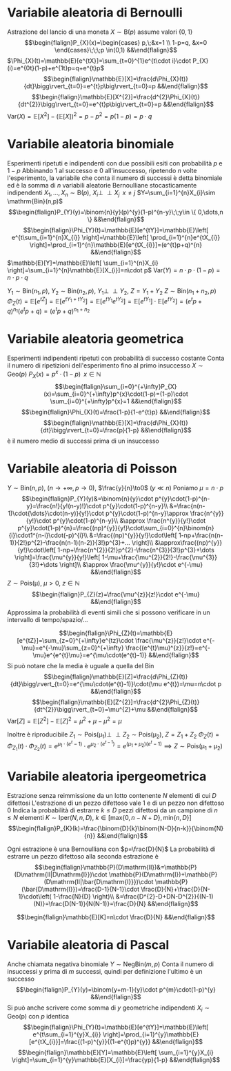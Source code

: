 # Variabile aleatoria di Bernoulli
Astrazione del lancio di una moneta
$X\sim \mathrm{B}(p)$ assume valori $\{0,1\}$
$$\begin{flalign}P_{X}(x)=\begin{cases}
p,\;&x=1 \\
1-p=q, &x=0
\end{cases}\;\;\;p \in(0,1) &&\end{flalign}$$
$\Phi_{X}(t)=\mathbb{E}[e^{tX}]=\sum_{t=0}^{1}e^{t\cdot i}\cdot P_{X}(i)=e^{0t}(1-p)+e^{1t}p=q+e^{t}p$
$$\begin{flalign}\mathbb{E}[X]=\frac{d\Phi_{X}(t)}{dt}\bigg\rvert_{t=0}=e^{t}p\big\rvert_{t=0}=p &&\end{flalign}$$
$$\begin{flalign}\mathbb{E}[X^{2}]=\frac{d^{2}\Phi_{X}(t)}{dt^{2}}\bigg\rvert_{t=0}=e^{t}p\big\rvert_{t=0}=p &&\end{flalign}$$
$\mathrm{Var}(X)=\mathbb{E}[X^{2}]-(\mathbb{E}[X])^{2}=p-p^{2}=p(1-p)=p\cdot q$

# Variabile aleatoria binomiale
Esperimenti ripetuti e indipendenti con due possibili esiti con probabilità $p$ e $1-p$
Abbinando $1$ al successo e $0$ all'insuccesso, ripetendo $n$ volte l'esperimento, la variabile che conta il numero di successi è detta binomiale ed è la somma di $n$ variabili aleatorie Bernoulliane stocasticamente indipendenti
$X_{1},\dots,X_{n}\sim \mathrm{B}(p)$, $X_{i}\perp \!\!\! \perp X_{j}\;\;x\neq j$
$Y=\sum_{i=1}^{n}X_{i}\sim \mathrm{Bin}(n,p)$
$$\begin{flalign}P_{Y}(y)=\binom{n}{y}(p)^{y}(1-p)^{n-y}\;\;y\in \{ 0,\dots,n \} &&\end{flalign}$$
$$\begin{flalign}\Phi_{Y}(t)=\mathbb{E}[e^{tY}]=\mathbb{E}\left[ e^{t\sum_{i=1}^{n}X_{i}} \right]=\mathbb{E}\left[ \prod_{i=1}^{n}e^{tX_{i}} \right]=\prod_{i=1}^{n}\mathbb{E}[e^{tX_{i}}]=(e^{t}p+q)^{n} &&\end{flalign}$$
$\mathbb{E}[Y]=\mathbb{E}\left[ \sum_{i=1}^{n}X_{i} \right]=\sum_{i=1}^{n}\mathbb{E}[X_{i}]=n\cdot p$
$\mathrm{Var}(Y)=n\cdot p\cdot(1-p)=n\cdot p\cdot q$

$Y_{1}\sim \mathrm{Bin}(n_{1},p)$, $Y_{2}\sim \mathrm{Bin}(n_{2},p)$, $Y_{1}\perp \!\!\! \perp Y_{2}$, $Z=Y_{1}+Y_{2}$
$Z\sim \mathrm{Bin}(n_{1}+n_{2},p)$
$\Phi_{Z}(t)=\mathbb{E}[e^{tZ}]=\mathbb{E}[e^{tY_{1}+tY_{2}}]=\mathbb{E}[e^{tY_{1}}e^{tY_{2}}]=\mathbb{E}[e^{tY_{1}}]\cdot \mathbb{E}[e^{tY_{2}}]$$=(e^{t}p+q)^{n_{1}}(e^{t}p+q)=(e^{t}p+q)^{n_{1}+n_{2}}$

<div class="page-break" style="page-break-before: always;"></div>

# Variabile aleatoria geometrica
Esperimenti indipendenti ripetuti con probabilità di successo costante
Conta il numero di ripetizioni dell'esperimento fino al primo insuccesso
$X\sim \mathrm{Geo}(p)$
$P_{X}(x)=p^{x}\cdot(1-p)\;\;x \in \mathbb{N}$
$$\begin{flalign}\sum_{i=0}^{+\infty}P_{X}(x)=\sum_{i=0}^{+\infty}p^{x}\cdot(1-p)=(1-p)\cdot \sum_{i=0}^{+\infty}p^{x}=1 &&\end{flalign}$$
$$\begin{flalign}\Phi_{X}(t)=\frac{1-p}{1-e^{t}p} &&\end{flalign}$$
$$\begin{flalign}\mathbb{E}[X]=\frac{d\Phi_{X}(t)}{dt}\bigg\rvert_{t=0}=\frac{p}{1-p} &&\end{flalign}$$
è il numero medio di successi prima di un insuccesso

# Variabile aleatoria di Poisson
$Y\sim \mathrm{Bin}(n,p)$, $(n\to + \infty, p\to0)$, $\frac{y}{n}\to0$ ($y\ll n$)
Poniamo $\mu=n\cdot p$
$$\begin{flalign}P_{Y}(y)&=\binom{n}{y}\cdot p^{y}\cdot(1-p)^{n-y}=\frac{n!}{y!(n-y)!}\cdot p^{y}\cdot(1-p)^{n-y}\\
&=\frac{n(n-1)\cdot{\dots}\cdot(n-y)}{y!}\cdot p^{y}\cdot(1-p)^{n-y}\approx \frac{n^{y}}{y!}\cdot p^{y}\cdot(1-p)^{n-y}\\
&\approx \frac{n^{y}}{y!}\cdot p^{y}\cdot(1-p)^{n}=\frac{(np)^{y}}{y!}\cdot\sum_{i=0}^{n}\binom{n}{i}\cdot1^{n-i}\cdot(-p)^{i}\\
&=\frac{(np)^{y}}{y!}\cdot\left[ 1-np+\frac{n(n-1)}{2!}p^{2}-\frac{n(n-1)(n-2)}{3!}p^{3}+... \right]\\
&\approx\frac{(np)^{y}}{y!}\cdot\left[ 1-np+\frac{n^{2}}{2!}p^{2}-\frac{n^{3}}{3!}p^{3}+\dots \right]=\frac{\mu^{y}}{y!}\left[ 1-\mu+\frac{\mu^{2}}{2!}-\frac{\mu^{3}}{3!}+\dots \right]\\
&\approx \frac{\mu^{y}}{y!}\cdot e^{-\mu}
&&\end{flalign}$$
$Z\sim \mathrm{Pois(\mu)}$, $\mu>0$, $z\in \mathbb{N}$
$$\begin{flalign}P_{Z}(z)=\frac{\mu^{z}}{z!}\cdot e^{-\mu} &&\end{flalign}$$
Approssima la probabilità di eventi simili che si possono verificare in un intervallo di tempo/spazio/...

$$\begin{flalign}\Phi_{Z}(t)=\mathbb{E}[e^{tZ}]=\sum_{z=0}^{+\infty}e^{tz}\cdot \frac{\mu^{z}}{z!}\cdot e^{-\mu}=e^{-\mu}\sum_{z=0}^{+\infty} \frac{(e^{t}\mu)^{z}}{z!}=e^{-\mu}e^{e^{t}\mu}=e^{\mu\cdot(e^{t}-1)} &&\end{flalign}$$
Si può notare che la media è uguale a quella del $\mathrm{Bin}$
$$\begin{flalign}\mathbb{E}[Z]=\frac{d\Phi_{Z}(t)}{dt}\bigg\rvert_{t=0}=e^{\mu\cdot(e^{t}-1)}\cdot(\mu e^{t})=\mu=n\cdot p &&\end{flalign}$$
$$\begin{flalign}\mathbb{E}[Z^{2}]=\frac{d^{2}\Phi_{Z}(t)}{dt^{2}}\bigg\rvert_{t=0}=\mu^{2}+\mu &&\end{flalign}$$
$\mathrm{Var}[Z]=\mathbb{E}[Z^{2}]-\mathbb{E}[Z]^{2}=\mu^{2}+\mu-\mu^{2}=\mu$

Inoltre è riproducibile
$Z_{1}\sim \mathrm{Pois(\mu_{1})}\perp \!\!\! \perp Z_{2}\sim \mathrm{Pois(\mu_{2})}$, $Z=Z_{1}+Z_{2}$
$\Phi_{Z}(t)=\Phi_{Z_{1}}(t)\cdot \Phi_{Z_{2}}(t)=e^{\mu_{1}\cdot(e^{t}-1)}\cdot e^{\mu_{2}\cdot(e^{t-1})}=e^{(\mu_{1}+\mu_{2})(e^{t}-1)}\implies Z\sim \mathrm{Pois(\mu_{1}+\mu_{2})}$

# Variabile aleatoria ipergeometrica
Estrazione senza reimmissione da un lotto contenente $N$ elementi di cui $D$ difettosi
L'estrazione di un pezzo difettoso vale $1$ e di un pezzo non difettoso $0$
Indica la probabilità di estrarre $k\leq D$ pezzi difettosi da un campione di $n\leq N$ elementi
$K\sim \mathrm{Iper}(N,n,D)$, $k\in[\mathrm{max}\{ 0,n-N+D \},\mathrm{min}\{ n,D \}]$
$$\begin{flalign}P_{K}(k)=\frac{\binom{D}{k}\binom{N-D}{n-k}}{\binom{N}{n}} &&\end{flalign}$$

Ogni estrazione è una Bernoulliana con $p=\frac{D}{N}$
La probabilità di estrarre un pezzo difettoso alla seconda estrazione è
$$\begin{flalign}\mathbb{P}(D\mathrm{II})&=\mathbb{P}(D\mathrm{II|D\mathrm{I}})\cdot \mathbb{P}(D\mathrm{I})+\mathbb{P}(D\mathrm{II|\bar{D\mathrm{I}}})\cdot \mathbb{P}(\bar{D\mathrm{I}})=\frac{D-1}{N-1}\cdot \frac{D}{N}+\frac{D}{N-1}\cdot\left( 1-\frac{N}{D} \right)\\
&=\frac{D^{2}-D+DN-D^{2}}{(N-1)(N)}=\frac{D(N-1)}{N(N-1)}=\frac{D}{N}
&&\end{flalign}$$

$$\begin{flalign}\mathbb{E}[K]=n\cdot \frac{D}{N} &&\end{flalign}$$

# Variabile aleatoria di Pascal
Anche chiamata negativa binomiale
$Y\sim \mathrm{NegBin}(m,p)$
Conta il numero di insuccessi $y$ prima di $m$ successi, quindi per definizione l'ultimo è un successo
$$\begin{flalign}P_{Y}(y)=\binom{y+m-1}{y}\cdot p^{m}\cdot(1-p)^{y} &&\end{flalign}$$
Si può anche scrivere come somma di $y$ geometriche indipendenti $X_{i}\sim \mathrm{Geo(p)}$ con $p$ identica
$$\begin{flalign}\Phi_{Y}(t)=\mathbb{E}[e^{tY}]=\mathbb{E}\left[ e^{t\sum_{i=1}^{y}X_{i}} \right]=\prod_{i=1}^{y}\mathbb{E}[e^{tX_{i}}]=\frac{(1-p)^{y}}{(1-e^{t}p)^{y}} &&\end{flalign}$$
$$\begin{flalign}\mathbb{E}[Y]=\mathbb{E}\left[ \sum_{i=1}^{y}X_{i} \right]=\sum_{i=1}^{y}\mathbb{E}[X_{i}]=\frac{yp}{1-p} &&\end{flalign}$$
